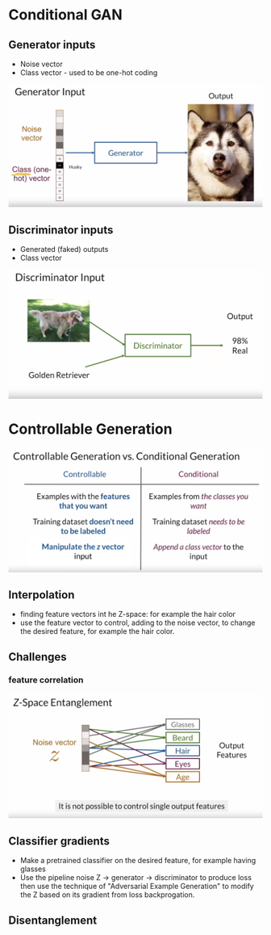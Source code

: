 # Conditional GAN

## Generator inputs

- Noise vector
- Class vector - used to be one-hot coding


![Generator inputs](images/gen-inputs.png)

## Discriminator inputs

- Generated (faked) outputs
- Class vector

![Discriminator inputs](images/disc-inputs.png)

# Controllable Generation

![Controllable vs Conditional](images/controllable-vs-conditional-gen.png)

## Interpolation
- finding feature vectors int he Z-space: for example the hair color
- use the feature vector to control, adding to the noise vector, to change the desired feature, for example the hair color.

## Challenges

### feature correlation

![Feature Entanglement](images/feature-entanglement.png)

## Classifier gradients

- Make a pretrained classifier on the desired feature, for example having glasses
- Use the pipeline noise Z -> generator -> discriminator to produce loss then use the technique of "Adversarial Example Generation" to modify the Z based on its gradient from loss backprogation.

## Disentanglement